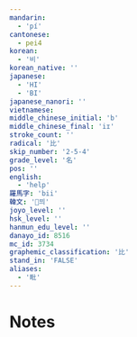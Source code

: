 ```yaml
---
mandarin:
  - 'pí'
cantonese:
  - pei4
korean:
  - '비'
korean_native: ''
japanese:
  - 'HI'
  - 'BI'
japanese_nanori: ''
vietnamese:
middle_chinese_initial: 'b'
middle_chinese_final: 'iɪ'
stroke_count: ''
radical: '比'
skip_number: '2-5-4'
grade_level: '名'
pos: ''
english:
  - 'help'
羅馬字: 'bii'
韓文: '븨'
joyo_level: ''
hsk_level: ''
hanmun_edu_level: ''
danayo_id: 8516
mc_id: 3734
graphemic_classification: '比'
stand_in: 'FALSE'
aliases:
  - '毗'
---
```


# Notes
